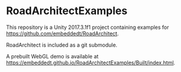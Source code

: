 # RoadArchitectExamples

This repository is a Unity 2017.3.1f1 project containing examples for https://github.com/embeddedt/RoadArchitect.

RoadArchitect is included as a git submodule.

A prebuilt WebGL demo is available at https://embeddedt.github.io/RoadArchitectExamples/Built/index.html.
